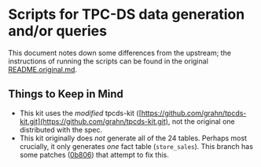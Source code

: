 # Scripts for TPC-DS data generation and/or queries

This document notes down some differences from the upstream; the instructions of running the scripts can be found in the original [README.original.md](./README.original.md).

## Things to Keep in Mind
- This kit uses the *modified* tpcds-kit ([https://github.com/grahn/tpcds-kit.git](https://github.com/grahn/tpcds-kit.git), not the original one distributed with the spec.
- This kit originally does *not* generate all of the 24 tables. Perhaps most crucially, it only generates *one* fact table (`store_sales`). This branch has some patches ([0b806](https://github.com/concretevitamin/impala-tpcds-kit/commit/0b806f8109c444b4f933027692297a388e3e00c0)) that attempt to fix this.
